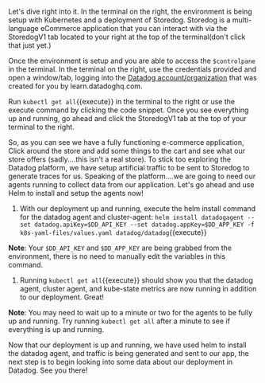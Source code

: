 Let's dive right into it. In the terminal on the right, the environment is being setup with Kubernetes and a deployment of Storedog. Storedog is a multi-language eCommerce application that you can interact with via the StoredogV1 tab located to your right at the top of the terminal(don't click that just yet.)

Once the environment is setup and you are able to access the `$controlpane` in the terminal. In the terminal on the right, use the credentials provided and open a window/tab, logging into the <a href="https://app.datadoghq.com/account/login" target="_datadog">Datadog account/organization</a> that was created for you by learn.datadoghq.com.

Run `kubectl get all`{{execute}} in the terminal to the right or use the execute command by clicking the code snippet. Once you see everything up and running, go ahead and click the StoredogV1 tab at the top of your terminal to the right.

So, as you can see we have a fully functioning e-commerce application, Click around the store and add some things to the cart and see what our store offers (sadly....this isn't a real store). To stick too exploring the Datadog platform, we have setup artificial traffic to be sent to Storedog to generate traces for us. Speaking of the platform....we are going to need our agents running to collect data from our application. Let's go ahead and use Helm to install and setup the agents now!

1. With our deployment up and running, execute the helm install command for the datadog agent and cluster-agent: `helm install datadogagent --set datadog.apiKey=$DD_API_KEY --set datadog.appKey=$DD_APP_KEY -f k8s-yaml-files/values.yaml datadog/datadog`{{execute}}

**Note**: Your `$DD_API_KEY` and `$DD_APP_KEY` are being grabbed from the environment, there is no need to manually edit the variables in this command.

1. Running `kubectl get all`{{execute}} should show you that the datadog agent, cluster agent, and kube-state metrics are now running in addition to our deployment. Great!

**Note**: You may need to wait up to a minute or two for the agents to be fully up and running. Try running `kubectl get all` after a minute to see if everything is up and running. 

Now that our deployment is up and running, we have used helm to install the datadog agent, and traffic is being generated and sent to our app, the next step is to begin looking into some data about our deployment in Datadog. See you there!
